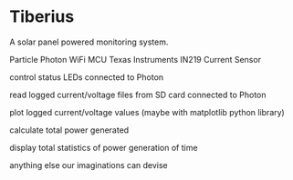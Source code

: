 # Tiberius
A solar panel powered monitoring system.

Particle Photon WiFi MCU
Texas Instruments IN219 Current Sensor

control status LEDs connected to Photon

read logged current/voltage files from SD card connected to Photon

plot logged current/voltage values (maybe with matplotlib python library)

calculate total power generated

display total statistics of power generation of time

anything else our imaginations can devise

